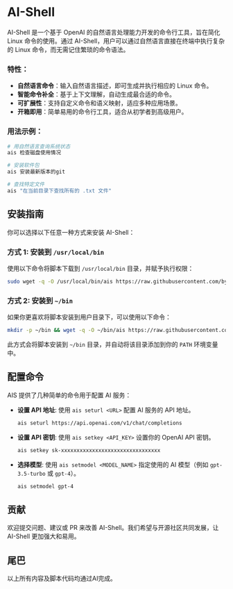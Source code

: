 # AI-Shell
AI-Shell 是一个基于 OpenAI 的自然语言处理能力开发的命令行工具，旨在简化 Linux 命令的使用。通过 AI-Shell，用户可以通过自然语言直接在终端中执行复杂的 Linux 命令，而无需记住繁琐的命令语法。

### 特性：
- **自然语言命令**：输入自然语言描述，即可生成并执行相应的 Linux 命令。
- **智能命令补全**：基于上下文理解，自动生成最合适的命令。
- **可扩展性**：支持自定义命令和语义映射，适应多种应用场景。
- **开箱即用**：简单易用的命令行工具，适合从初学者到高级用户。

### 用法示例：
```bash
# 用自然语言查询系统状态
ais 检查磁盘使用情况

# 安装软件包
ais 安装最新版本的git

# 查找特定文件
ais "在当前目录下查找所有的 .txt 文件"
```
## 安装指南

你可以选择以下任意一种方式来安装 AI-Shell：

### 方式 1: 安装到 `/usr/local/bin`

使用以下命令将脚本下载到 `/usr/local/bin` 目录，并赋予执行权限：

```bash
sudo wget -q -O /usr/local/bin/ais https://raw.githubusercontent.com/by123456by/AI-Shell/main/AI-Shell.sh && sudo chmod +x /usr/local/bin/ais
```

### 方式 2: 安装到 `~/bin`

如果你更喜欢将脚本安装到用户目录下，可以使用以下命令：

```bash
mkdir -p ~/bin && wget -q -O ~/bin/ais https://raw.githubusercontent.com/by123456by/AI-Shell/main/AI-Shell.sh && chmod +x ~/bin/ais && echo 'export PATH="$HOME/bin:$PATH"' >> ~/.bashrc && source ~/.bashrc
```

此方式会将脚本安装到 `~/bin` 目录，并自动将该目录添加到你的 `PATH` 环境变量中。

## 配置命令

AIS 提供了几种简单的命令用于配置 AI 服务：

- **设置 API 地址**: 使用 `ais seturl <URL>` 配置 AI 服务的 API 地址。
  ```bash
  ais seturl https://api.openai.com/v1/chat/completions
  ```

- **设置 API 密钥**: 使用 `ais setkey <API_KEY>` 设置你的 OpenAI API 密钥。
  ```bash
  ais setkey sk-xxxxxxxxxxxxxxxxxxxxxxxxxxxxxxxx
  ```

- **选择模型**: 使用 `ais setmodel <MODEL_NAME>` 指定使用的 AI 模型（例如 `gpt-3.5-turbo` 或 `gpt-4`）。
  ```bash
  ais setmodel gpt-4
  ```

## 贡献

欢迎提交问题、建议或 PR 来改善 AI-Shell。我们希望与开源社区共同发展，让 AI-Shell 更加强大和易用。

## 尾巴

以上所有内容及脚本代码均通过AI完成。
